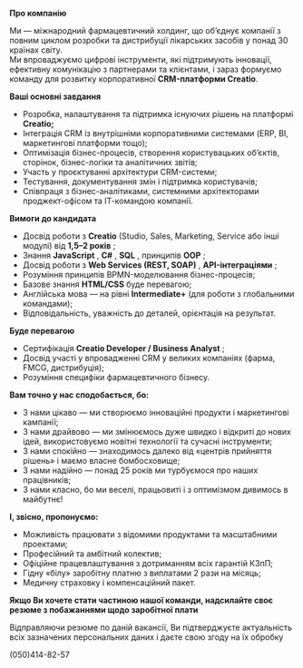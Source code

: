 **Про компанію**

Ми — міжнародний фармацевтичний холдинг, що об’єднує компанії з повним циклом
розробки та дистрибуції лікарських засобів у понад 30 країнах світу.  
Ми впроваджуємо цифрові інструменти, які підтримують інновації, ефективну
комунікацію з партнерами та клієнтами, і зараз формуємо команду для розвитку
корпоративної **CRM-платформи Creatio**.

**Ваші основні завдання**

  * Розробка, налаштування та підтримка існуючих рішень на платформі **Creatio;**
  * Інтеграція CRM із внутрішніми корпоративними системами (ERP, BI, маркетингові платформи тощо);
  * Оптимізація бізнес-процесів, створення користувацьких об’єктів, сторінок, бізнес-логіки та аналітичних звітів;
  * Участь у проєктуванні архітектури CRM-системи;
  * Тестування, документування змін і підтримка користувачів;
  * Співпраця з бізнес-аналітиками, системними архітекторами проджект-офісом та ІТ-командою компанії.

**Вимоги до кандидата**

  * Досвід роботи з **Creatio** (Studio, Sales, Marketing, Service або інші модулі) від **1,5–2 років** ;
  * Знання **JavaScript** , **C#** , **SQL** , принципів **OOP** ;
  * Досвід роботи з **Web Services (REST, SOAP)** , **API-інтеграціями** ;
  * Розуміння принципів BPMN-моделювання бізнес-процесів;
  * Базове знання **HTML/CSS** буде перевагою;
  * Англійська мова — на рівні **Intermediate+** (для роботи з глобальними командами);
  * Відповідальність, уважність до деталей, орієнтація на результат.

**Буде перевагою**

  * Сертифікація **Creatio Developer / Business Analyst** ;
  * Досвід участі у впровадженні CRM у великих компаніях (фарма, FMCG, дистрибуція);
  * Розуміння специфіки фармацевтичного бізнесу.

**Вам точно у нас сподобається, бо:**

  * З нами цікаво — ми створюємо інноваційні продукти і маркетингові кампанії;
  * З нами драйвово — ми змінюємось дуже швидко і відкриті до нових ідей, використовуємо новітні технології та сучасні інструменти;
  * З нами спокійно — знаходимось далеко від «центрів прийняття рішень» і маємо власне бомбосховище;
  * З нами надійно — понад 25 років ми турбуємося про наших працівників;
  * З нами класно, бо ми веселі, працьовиті і з оптимізмом дивимось в майбутнє!

**І, звісно, пропонуємо:**

  * Можливість працювати з відомими продуктами та масштабними проектами;
  * Професійний та амбітний колектив;
  * Офіційне працевлаштування з дотриманням всіх гарантій КЗпП;
  * Гідну «білу» заробітну платню з виплатами 2 рази на місяць;
  * Медичну страховку і компенсаційний пакет.

**Якщо Ви хочете стати частиною нашої команди, надсилайте своє резюме з
побажаннями щодо заробітної плати**

Відправляючи резюме по даній вакансії, Ви підтверджуєте актуальність всіх
зазначених персональних даних і даєте свою згоду на їх обробку

(050)414-82-57